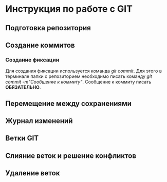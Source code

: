 # Инструкция по работе с GIT

## Подготовка репозитория

## Создание коммитов
### Создание фиксации
Для создания фиксации используется команда *git commit*. Для этого в терминале папки с репозиторием необходимо писать команду *git commit -m"Сообщение к коммиту"*. Сообщение к коммиту писать **ОБЯЗАТЕЛЬНО**.

## Перемещение между сохранениями

## Журнал изменений

## Ветки GIT

## Слияние веток и решение конфликтов

## Удаление веток